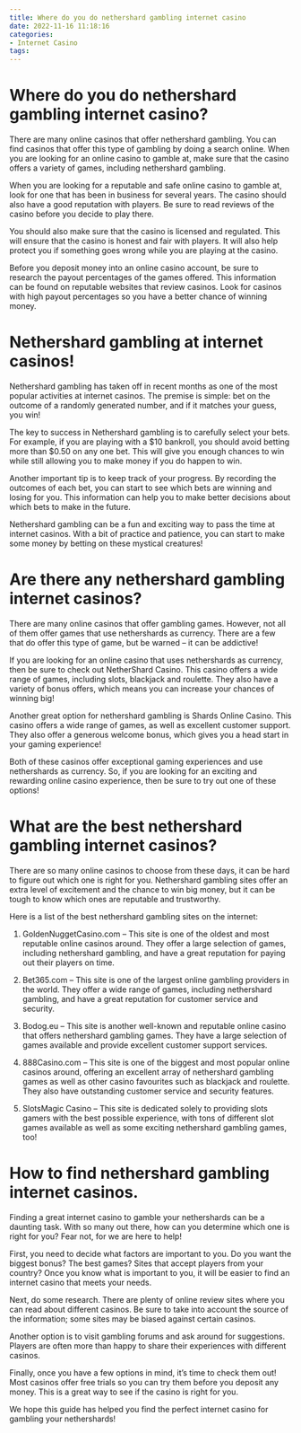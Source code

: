 ```yaml
---
title: Where do you do nethershard gambling internet casino
date: 2022-11-16 11:18:16
categories:
- Internet Casino
tags:
---
```



#  Where do you do nethershard gambling internet casino?

There are many online casinos that offer nethershard gambling. You can find casinos that offer this type of gambling by doing a search online. When you are looking for an online casino to gamble at, make sure that the casino offers a variety of games, including nethershard gambling.

When you are looking for a reputable and safe online casino to gamble at, look for one that has been in business for several years. The casino should also have a good reputation with players. Be sure to read reviews of the casino before you decide to play there.

You should also make sure that the casino is licensed and regulated. This will ensure that the casino is honest and fair with players. It will also help protect you if something goes wrong while you are playing at the casino.

Before you deposit money into an online casino account, be sure to research the payout percentages of the games offered. This information can be found on reputable websites that review casinos. Look for casinos with high payout percentages so you have a better chance of winning money.

#  Nethershard gambling at internet casinos!

Nethershard gambling has taken off in recent months as one of the most popular activities at internet casinos. The premise is simple: bet on the outcome of a randomly generated number, and if it matches your guess, you win!

The key to success in Nethershard gambling is to carefully select your bets. For example, if you are playing with a $10 bankroll, you should avoid betting more than $0.50 on any one bet. This will give you enough chances to win while still allowing you to make money if you do happen to win.

Another important tip is to keep track of your progress. By recording the outcomes of each bet, you can start to see which bets are winning and losing for you. This information can help you to make better decisions about which bets to make in the future.

Nethershard gambling can be a fun and exciting way to pass the time at internet casinos. With a bit of practice and patience, you can start to make some money by betting on these mystical creatures!

#  Are there any nethershard gambling internet casinos?

There are many online casinos that offer gambling games. However, not all of them offer games that use nethershards as currency. There are a few that do offer this type of game, but be warned – it can be addictive!

If you are looking for an online casino that uses nethershards as currency, then be sure to check out NetherShard Casino. This casino offers a wide range of games, including slots, blackjack and roulette. They also have a variety of bonus offers, which means you can increase your chances of winning big!

Another great option for nethershard gambling is Shards Online Casino. This casino offers a wide range of games, as well as excellent customer support. They also offer a generous welcome bonus, which gives you a head start in your gaming experience!

Both of these casinos offer exceptional gaming experiences and use nethershards as currency. So, if you are looking for an exciting and rewarding online casino experience, then be sure to try out one of these options!

#  What are the best nethershard gambling internet casinos?

There are so many online casinos to choose from these days, it can be hard to figure out which one is right for you. Nethershard gambling sites offer an extra level of excitement and the chance to win big money, but it can be tough to know which ones are reputable and trustworthy.

Here is a list of the best nethershard gambling sites on the internet:

1. GoldenNuggetCasino.com – This site is one of the oldest and most reputable online casinos around. They offer a large selection of games, including nethershard gambling, and have a great reputation for paying out their players on time.

2. Bet365.com – This site is one of the largest online gambling providers in the world. They offer a wide range of games, including nethershard gambling, and have a great reputation for customer service and security.

3. Bodog.eu – This site is another well-known and reputable online casino that offers nethershard gambling games. They have a large selection of games available and provide excellent customer support services.

4. 888Casino.com – This site is one of the biggest and most popular online casinos around, offering an excellent array of nethershard gambling games as well as other casino favourites such as blackjack and roulette. They also have outstanding customer service and security features.

5. SlotsMagic Casino – This site is dedicated solely to providing slots gamers with the best possible experience, with tons of different slot games available as well as some exciting nethershard gambling games, too!

#  How to find nethershard gambling internet casinos.

Finding a great internet casino to gamble your nethershards can be a daunting task. With so many out there, how can you determine which one is right for you? Fear not, for we are here to help!

First, you need to decide what factors are important to you. Do you want the biggest bonus? The best games? Sites that accept players from your country? Once you know what is important to you, it will be easier to find an internet casino that meets your needs.

Next, do some research. There are plenty of online review sites where you can read about different casinos. Be sure to take into account the source of the information; some sites may be biased against certain casinos.

Another option is to visit gambling forums and ask around for suggestions. Players are often more than happy to share their experiences with different casinos.

Finally, once you have a few options in mind, it’s time to check them out! Most casinos offer free trials so you can try them before you deposit any money. This is a great way to see if the casino is right for you.

We hope this guide has helped you find the perfect internet casino for gambling your nethershards!
